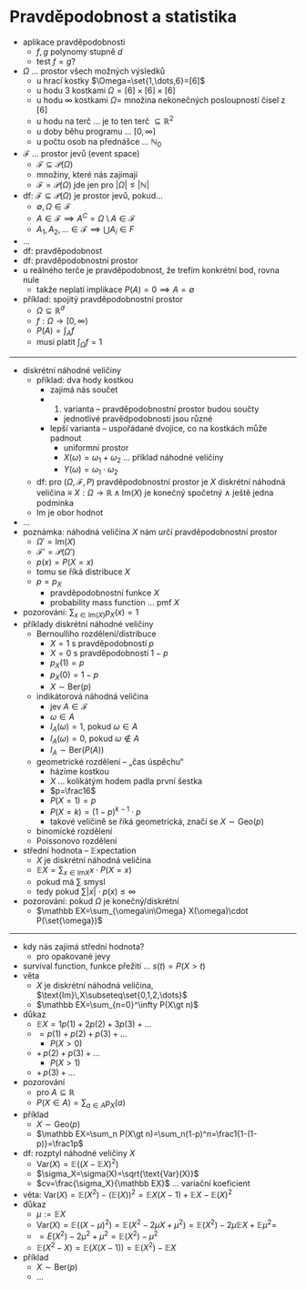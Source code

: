 # Pravděpodobnost a statistika

- aplikace pravděpodobnosti
	- $f,g$ polynomy stupně $d$
	- test $f=g$?
- $\Omega$ … prostor všech možných výsledků
	- u hrací kostky $\Omega=\set{1,\dots,6}=[6]$
	- u hodu 3 kostkami $\Omega=[6]\times[6]\times[6]$
	- u hodu $\infty$ kostkami $\Omega=$ množina nekonečných posloupností čísel z $[6]$
	- u hodu na terč … je to ten terč $\subseteq\mathbb R^2$
	- u doby běhu programu … $[0,\infty]$
	- u počtu osob na přednášce … $\mathbb N_0$
- $\mathcal F$ … prostor jevů (event space)
	- $\mathcal F\subseteq\mathcal P(\Omega)$
	- množiny, které nás zajímají
	- $\mathcal F=\mathcal P(\Omega)$ jde jen pro $|\Omega|\leq |\mathbb N|$
- df: $\mathcal F\subseteq\mathcal P(\Omega)$ je prostor jevů, pokud…
	- $\emptyset,\Omega\in\mathcal F$
	- $A\in\mathcal F\implies A^C=\Omega\setminus A\in\mathcal F$
	- $A_1,A_2,\dots\in\mathcal F\implies\bigcup A_i\in F$
- …
- df: pravděpodobnost
- df: pravděpodobnostní prostor
- u reálného terče je pravděpodobnost, že trefím konkrétní bod, rovna nule
	- takže neplatí implikace $P(A)=0\implies A=\emptyset$
- příklad: spojitý pravděpodobnostní prostor
	- $\Omega\subseteq\mathbb R^d$
	- $f:\Omega\to[0,\infty)$
	- $P(A)=\int_A f$
	- musí platit $\int_\Omega f=1$

---

- diskrétní náhodné veličiny
	- příklad: dva hody kostkou
		- zajímá nás součet
		- 1. varianta – pravděpodobnostní prostor budou součty
			- jednotlivé pravědpodobnosti jsou různé
		- lepší varianta – uspořádané dvojice, co na kostkách může padnout
			- uniformní prostor
			- $X(\omega)=\omega_1+\omega_2$ … příklad náhodné veličiny
			- $Y(\omega)=\omega_1\cdot\omega_2$
	- df: pro $(\Omega,\mathcal F,P)$ pravděpodobnostní prostor je $X$ diskrétní náhodná veličina $\equiv$ $X:\Omega\to\mathbb R\land \text{Im}(X)$ je konečný spočetný $\land$ ještě jedna podmínka
	- Im je obor hodnot
- …
- poznámka: náhodná veličina $X$ nám určí pravděpodobnostní prostor
	- $\Omega'=\text{Im}(X)$
	- $\mathcal F'=\mathcal P(\Omega')$
	- $p(x)=P(X=x)$
	- tomu se říká distribuce $X$
	- $p=p_X$
		- pravděpodobnostní funkce $X$
		- probability mass function … pmf $X$
- pozorování: $\sum_{x\in\text{Im}(X)}p_X(x)=1$
- příklady diskrétní náhodné veličiny
	- Bernoulliho rozdělení/distribuce
		- $X=1$ s pravděpodobností $p$
		- $X=0$ s pravděpodobností $1-p$
		- $p_X(1)=p$
		- $p_X(0)=1-p$
		- $X\sim\text{Ber}(p)$
	- indikátorová náhodná veličina
		- jev $A\in\mathcal F$
		- $\omega\in A$
		- $I_A(\omega)=1$, pokud $\omega\in A$
		- $I_A(\omega)=0$, pokud $\omega\notin A$
		- $I_A\sim\text{Ber}(P(A))$
	- geometrické rozdělení – „čas úspěchu“
		- házíme kostkou
		- $X$ … kolikátým hodem padla první šestka
		- $p=\frac16$
		- $P(X=1)=p$
		- $P(X=k)=(1-p)^{k-1}\cdot p$
		- takové veličině se říká geometrická, značí se $X\sim\text{Geo}(p)$
	- binomické rozdělení
	- Poissonovo rozdělení
- střední hodnota – $\mathbb E$xpectation
	- $X$ je diskrétní náhodná veličina
	- $\mathbb EX=\sum_{x\in\text{Im}X} x\cdot P(X=x)$
	- pokud má $\sum$ smysl
	- tedy pokud $\sum |x|\cdot p(x)\leq\infty$
- pozorování: pokud $\Omega$ je konečný/diskrétní
	- $\mathbb EX=\sum_{\omega\in\Omega} X(\omega)\cdot P(\set{\omega})$

---

- kdy nás zajímá střední hodnota?
	- pro opakované jevy
- survival function, funkce přežití … $s(t)=P(X\gt t)$
- věta
	- $X$ je diskrétní náhodná veličina, $\text{Im}\,X\subseteq\set{0,1,2,\dots}$
	- $\mathbb EX=\sum_{n=0}^\infty P(X\gt n)$
- důkaz
	- $\mathbb EX=1p(1)+2p(2)+3p(3)+\dots$
	- $=p(1)+p(2)+p(3)+\dots$
		- $P(X\gt 0)$
	- $+\,p(2)+p(3)+\dots$
		- $P(X\gt 1)$
	- $+\,p(3)+\dots$
- pozorování
	- pro $A\subseteq\mathbb R$
	- $P(X\in A)=\sum_{a\in A} p_X(a)$
- příklad
	- $X\sim\text{Geo}(p)$
	- $\mathbb EX=\sum_n P(X\gt n)=\sum_n(1-p)^n=\frac1{1-(1-p)}=\frac1p$
- df: rozptyl náhodné veličiny $X$
	- $\text{Var}(X)=\mathbb E((X-\mathbb EX)^2)$
	- $\sigma_X=\sigma(X)=\sqrt{\text{Var}(X)}$
	- $cv=\frac{\sigma_X}{\mathbb EX}$ … variační koeficient
- věta: $\text{Var}(X)=\mathbb E(X^2)-(\mathbb E(X))^2=\mathbb EX(X-1)+\mathbb EX-\mathbb E(X)^2$
- důkaz
	- $\mu:=\mathbb EX$
	- $\text{Var}(X)=\mathbb E((X-\mu)^2)=\mathbb E(X^2-2\mu X+\mu^2)=\mathbb E(X^2)-2\mu\mathbb EX+\mathbb E\mu^2=$
	- $=E(X^2)-2\mathbb\mu^2+\mu^2=\mathbb E(X^2)-\mu^2$
	- $\mathbb E(X^2-X)=\mathbb E(X(X-1))=\mathbb E(X^2)-\mathbb EX$
- příklad
	- $X\sim\text{Ber}(p)$
	- …
